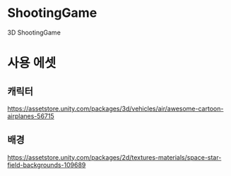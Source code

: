 # ShootingGame
3D ShootingGame

# 사용 에셋
## 캐릭터
https://assetstore.unity.com/packages/3d/vehicles/air/awesome-cartoon-airplanes-56715
## 배경
https://assetstore.unity.com/packages/2d/textures-materials/space-star-field-backgrounds-109689
